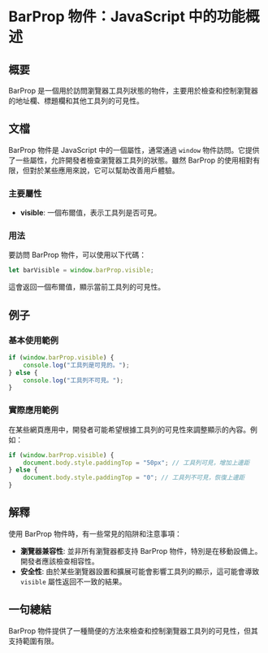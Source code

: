 <!--
Meta Description: # BarProp 物件：JavaScript 中的功能概述 ## 概要 BarProp 是一個用於訪問瀏覽器工具列狀態的物件，主要用於檢查和控制瀏覽器的地址欄、標題欄和其他工具列的可見性。 ## 文檔 BarProp 物件是 JavaScript 中的一個屬性，通常通過 `window` 物件訪問...
Meta Keywords: barprop, javascript, visible, window, console
-->

# BarProp 物件：JavaScript 中的功能概述

## 概要
BarProp 是一個用於訪問瀏覽器工具列狀態的物件，主要用於檢查和控制瀏覽器的地址欄、標題欄和其他工具列的可見性。

## 文檔
BarProp 物件是 JavaScript 中的一個屬性，通常通過 `window` 物件訪問。它提供了一些屬性，允許開發者檢查瀏覽器工具列的狀態。雖然 BarProp 的使用相對有限，但對於某些應用來說，它可以幫助改善用戶體驗。

### 主要屬性
- **visible**: 一個布爾值，表示工具列是否可見。

### 用法
要訪問 BarProp 物件，可以使用以下代碼：
```javascript
let barVisible = window.barProp.visible;
```
這會返回一個布爾值，顯示當前工具列的可見性。

## 例子
### 基本使用範例
```javascript
if (window.barProp.visible) {
    console.log("工具列是可見的。");
} else {
    console.log("工具列不可見。");
}
```

### 實際應用範例
在某些網頁應用中，開發者可能希望根據工具列的可見性來調整顯示的內容。例如：
```javascript
if (window.barProp.visible) {
    document.body.style.paddingTop = "50px"; // 工具列可見，增加上邊距
} else {
    document.body.style.paddingTop = "0"; // 工具列不可見，恢復上邊距
}
```

## 解釋
使用 BarProp 物件時，有一些常見的陷阱和注意事項：
- **瀏覽器兼容性**: 並非所有瀏覽器都支持 BarProp 物件，特別是在移動設備上。開發者應該檢查相容性。
- **安全性**: 由於某些瀏覽器設置和擴展可能會影響工具列的顯示，這可能會導致 `visible` 屬性返回不一致的結果。

## 一句總結
BarProp 物件提供了一種簡便的方法來檢查和控制瀏覽器工具列的可見性，但其支持範圍有限。